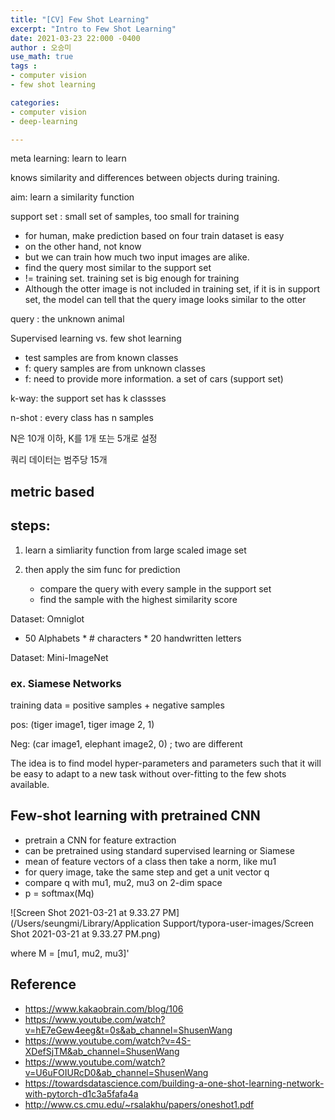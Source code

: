 ```yaml
---
title: "[CV] Few Shot Learning"
excerpt: "Intro to Few Shot Learning"
date: 2021-03-23 22:000 -0400
author : 오승미
use_math: true
tags :
- computer vision
- few shot learning

categories:
- computer vision
- deep-learning

---
```






meta learning: learn to learn

 knows similarity and differences between objects during training.

aim: learn a similarity function

support set : small set of samples, too small for training

- for human, make prediction based on four train dataset is easy
- on the other hand, not know
- but we can train how much two input images are alike. 
- find the query most similar to the support set
- != training set. training set is big enough for training
- Although the otter image is not included in training set, if it is in support set, the model can tell that the query image looks similar to the otter

query : the unknown animal 



Supervised learning vs. few shot learning

- test samples are from known classes
- f: query samples are from unknown classes
- f: need to provide more information. a set of cars (support set)

k-way: the support set has k classses

n-shot : every class has n samples

N은 10개 이하, K를 1개 또는 5개로 설정

쿼리 데이터는 범주당 15개



## metric based

## steps:

1. learn a simliarity function from large scaled image set

2. then apply the sim func for prediction
   - compare the query with every sample in the support set
   - find the sample with the highest similarity score

Dataset: Omniglot

- 50 Alphabets * # characters * 20 handwritten letters

Dataset: Mini-ImageNet



 ### ex. Siamese Networks

training data = positive samples + negative samples

pos: (tiger image1, tiger image 2, 1) 

Neg: (car image1, elephant image2, 0) ; two are different



The idea is to find model hyper-parameters and parameters such that it will be easy to adapt to a new task without over-fitting to the few shots available.



## Few-shot learning with pretrained CNN

- pretrain a CNN for feature extraction
- can be pretrained using standard supervised learning or Siamese
- mean of feature vectors of a class then take a norm, like mu1
- for query image, take the same step and get a unit vector q
- compare q with mu1, mu2, mu3 on 2-dim space
- p = softmax(Mq)

![Screen Shot 2021-03-21 at 9.33.27 PM](/Users/seungmi/Library/Application Support/typora-user-images/Screen Shot 2021-03-21 at 9.33.27 PM.png) 

where M = [mu1, mu2, mu3]'

 



## Reference

- https://www.kakaobrain.com/blog/106
- https://www.youtube.com/watch?v=hE7eGew4eeg&t=0s&ab_channel=ShusenWang
- https://www.youtube.com/watch?v=4S-XDefSjTM&ab_channel=ShusenWang
- https://www.youtube.com/watch?v=U6uFOIURcD0&ab_channel=ShusenWang
- https://towardsdatascience.com/building-a-one-shot-learning-network-with-pytorch-d1c3a5fafa4a
- http://www.cs.cmu.edu/~rsalakhu/papers/oneshot1.pdf
